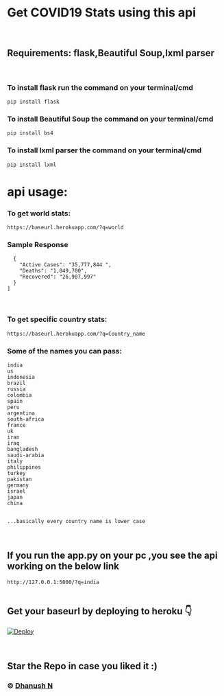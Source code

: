 # Get COVID19 Stats using this api 

<br>

## Requirements: flask,Beautiful Soup,lxml parser 
<br>


### To install flask run the command on your terminal/cmd
``` pip install flask ``` <br>
### To install Beautiful Soup the command on your terminal/cmd
``` pip install bs4 ``` <br>
### To install lxml parser the command on your terminal/cmd
``` pip install lxml ``` <br>

# api usage:

### To get world stats:
``` https://baseurl.herokuapp.com/?q=world ```

### Sample Response
``` [
  {
    "Active Cases": "35,777,844 ",
    "Deaths": "1,049,700",
    "Recovered": "26,907,997"
  }
]

```
<br>

### To get specific country stats:

``` https://baseurl.herokuapp.com/?q=Country_name ```

### Some of the names you can pass:

```
india
us
indonesia
brazil
russia
colombia
spain
peru
argentina
south-africa
france
uk
iran
iraq
bangladesh
saudi-arabia
italy
philippines
turkey
pakistan
germany
israel
japan
china


...basically every country name is lower case 
```
<br>

## If you run the app.py on your pc ,you see the api working on the below link
``` http://127.0.0.1:5000/?q=india ```
<br>
<br>

## Get your baseurl by deploying to heroku 👇
[![Deploy](https://www.herokucdn.com/deploy/button.svg)](https://heroku.com/deploy?template=https://github.com/RorYin/COVID19Statsapi)

<br>

## **Star the Repo in case you liked it :)**
### © [Dhanush N](https://github.com/RorYin)